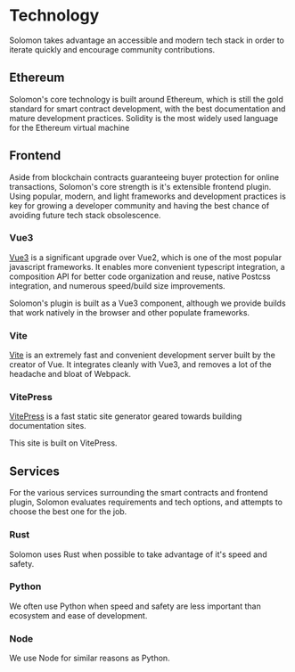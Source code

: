# Technology

Solomon takes advantage an accessible and modern tech stack in order to iterate quickly and encourage community contributions.

## Ethereum

Solomon's core technology is built around Ethereum, which is still the gold standard for smart contract development, with the best
documentation and mature development practices. Solidity is the most widely used language for the Ethereum virtual machine

## Frontend

Aside from blockchain contracts guaranteeing buyer protection for online transactions, Solomon's core strength is it's extensible frontend
plugin. Using popular, modern, and light frameworks and development practices is key for growing a developer community and having the best
chance of avoiding future tech stack obsolescence.

### Vue3

[Vue3](https://github.com/vuejs/vue-next) is a significant upgrade over Vue2, which is one of the most popular javascript frameworks. It enables more convenient typescript
integration, a composition API for better code organization and reuse, native Postcss integration, and numerous speed/build size
improvements.

Solomon's plugin is built as a Vue3 component, although we provide builds that work natively in the browser and other populate frameworks.

### Vite

[Vite](https://github.com/vitejs/vite) is an extremely fast and convenient development server built by the creator of Vue. It integrates
cleanly with Vue3, and removes a lot of the headache and bloat of Webpack.

### VitePress

[VitePress](https://github.com/vuejs/vitepress) is a fast static site generator geared towards building documentation sites.

This site is built on VitePress.

## Services

For the various services surrounding the smart contracts and frontend plugin, Solomon evaluates requirements and tech options, and attempts
to choose the best one for the job.

### Rust

Solomon uses Rust when possible to take advantage of it's speed and safety.

### Python

We often use Python when speed and safety are less important than ecosystem and ease of development.

### Node

We use Node for similar reasons as Python.
